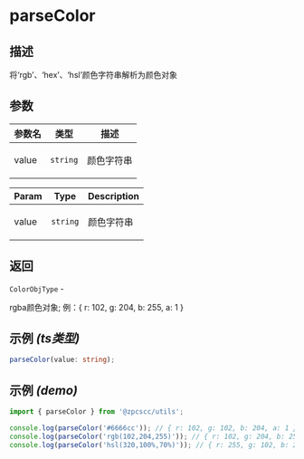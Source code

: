 # parseColor

## 描述

<p>将‘rgb’、‘hex’、‘hsl’颜色字符串解析为颜色对象</p>

## 参数

| 参数名 | 类型                | 描述              |
| ------ | ------------------- | ----------------- |
| value  | <code>string</code> | <p>颜色字符串</p> |

| Param | Type                | Description       |
| ----- | ------------------- | ----------------- |
| value | <code>string</code> | <p>颜色字符串</p> |

## 返回

<code>ColorObjType</code> - <p>rgba颜色对象; 例：{ r: 102, g: 204, b: 255, a: 1 }</p>

## 示例 _(ts类型)_

```typescript
parseColor(value: string);
```

## 示例 _(demo)_

```typescript
import { parseColor } from '@zpcscc/utils';

console.log(parseColor('#6666cc')); // { r: 102, g: 102, b: 204, a: 1 };
console.log(parseColor('rgb(102,204,255)')); // { r: 102, g: 204, b: 255, a: 1 }
console.log(parseColor('hsl(320,100%,70%)')); // { r: 255, g: 102, b: 204, a: 1 }
```
